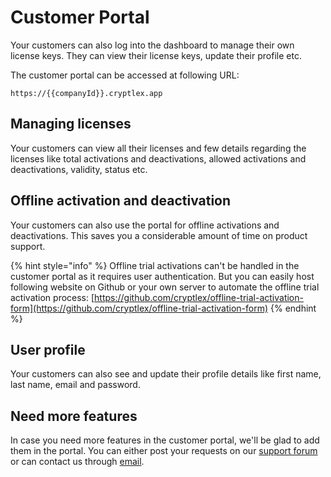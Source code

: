 # Customer Portal

Your customers can also log into the dashboard to manage their own license keys. They can view their license keys, update their profile etc.

The customer portal can be accessed at following URL:

`https://{{companyId}}.cryptlex.app`

## Managing licenses

Your customers can view all their licenses and few details regarding the licenses like total activations and deactivations, allowed activations and deactivations, validity, status etc.

## Offline activation and deactivation

Your customers can also use the portal for offline activations and deactivations. This saves you a considerable amount of time on product support.

{% hint style="info" %}
Offline trial activations can't be handled in the customer portal as it requires user authentication. But you can easily host following website on Github or your own server to automate the offline trial activation process: [https://github.com/cryptlex/offline-trial-activation-form](https://github.com/cryptlex/offline-trial-activation-form)
{% endhint %}

## User profile

Your customers can also see and update their profile details like first name, last name, email and password. 

## Need more features <a id="need-more-help"></a>

In case you need more features in the customer portal, we'll be glad to add them in the portal. You can either post your requests on our [support forum](https://forums.cryptlex.com) or can contact us through [email](mailto:support@cryptlex.com?Subject=Using%20LexActivator).

